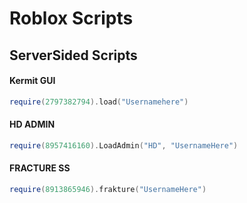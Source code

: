 # Roblox Scripts



## ServerSided Scripts

#### Kermit GUI
```LUA
require(2797382794).load("Usernamehere")
```
#### HD ADMIN
```lua
require(8957416160).LoadAdmin("HD", "UsernameHere")
```
#### FRACTURE SS
```lua
require(8913865946).frakture("UsernameHere")
```
